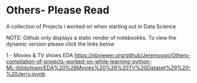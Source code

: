 # Others- Please Read

A collection of Projects i worked on when starting out in Data Science

NOTE:
Github only displays a static render of notebookks. To view the dynamic version please click the links below

1 - Movies & TV shows EDA
https://nbviewer.org/github/Jeremyugo/Others-compilation-of-projects-worked-on-while-learning-python-ML-/blob/main/EDA%20%28Movies%20%26%20TV%20Dataset%29%20-%20Jerry.ipynb

